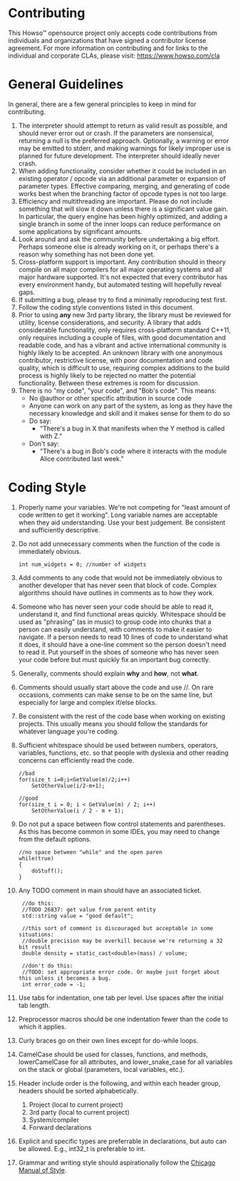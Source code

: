 # Contributing

This Howso&trade; opensource project only accepts code contributions from individuals and organizations that have signed a contributor license agreement. For more information on contributing and for links to the individual and corporate CLAs, please visit: https://www.howso.com/cla

# General Guidelines
In general, there are a few general principles to keep in mind for contributing.

1. The interpreter should attempt to return as valid result as possible, and should never error out or crash. If the parameters are nonsensical, returning a null is the preferred approach. Optionally, a warning or error may be emitted to stderr, and making warnings for likely improper use is planned for future development. The interpreter should ideally never crash.
1. When adding functionality, consider whether it could be included in an existing operator / opcode via an additional parameter or expansion of parameter types. Effective comparing, merging, and generating of code works best when the branching factor of opcode types is not too large.
1. Efficiency and multithreading are important. Please do not include something that will slow it down unless there is a significant value gain. In particular, the query engine has been highly optimized, and adding a single branch in some of the inner loops can reduce performance on some applications by significant amounts.
1. Look around and ask the community before undertaking a big effort. Perhaps someone else is already working on it, or perhaps there's a reason why something has not been done yet.
1. Cross-platform support is important. Any contribution should in theory compile on all major compilers for all major operating systems and all major hardware supported. It's not expected that every contributor has every environment handy, but automated testing will hopefully reveal gaps.
1. If submitting a bug, please try to find a minimally reproducing test first.
1. Follow the coding style conventions listed in this document.
1. Prior to using **any** new 3rd party library, the library must be reviewed for utility, license considerations, and security. A library that adds considerable functionality, only requires cross-platform standard C++11, only requires including a couple of files, with good documentation and readable code, and has a vibrant and active international community is highly likely to be accepted. An unknown library with one anonymous contributor, restrictive license, with poor documentation and code quality, which is difficult to use, requiring complex additions to the build process is highly likely to be rejected no matter the potential functionality. Between these extremes is room for discussion.
1. There is no "my code", "your code", and "Bob's code". This means:
    -   No @author or other specific attribution in source code
    -   Anyone can work on any part of the system, as long as they have the
        necessary knowledge and skill and it makes sense for them to do so
    -   Do say:
        -   "There's a bug in X that manifests when the Y method is called with Z."
    -   Don't say:
        -   "There's a bug in Bob's code where it interacts with the module
            Alice contributed last week."

# Coding Style

1.  Properly name your variables. We're not competing for "least amount
    of code written to get it working". Long variable names are
    acceptable when they aid understanding. Use your best judgement. Be consistent and
    sufficiently descriptive.

1.  Do not add unnecessary comments when the function of the code is
    immediately obvious.

        int num_widgets = 0; //number of widgets

1.  Add comments to any code that would not be immediately obvious to
    another developer that has never seen that block of code.
    Complex algorithms should have outlines in comments as to how they work.

1.  Someone who has never seen your code should be able to read it,
    understand it, and find functional areas quickly. Whitespace should
    be used as "phrasing" (as in music) to group code into chunks that a
    person can easily understand, with comments to make it easier to
    navigate. If a person needs to read 10 lines of code to understand
    what it does, it should have a one-line comment so the person
    doesn't need to read it. Put yourself in the shoes of someone who
    has never seen your code before but must quickly fix an important
    bug correctly.

1.  Generally, comments should explain **why** and **how**, not **what**.

1. Comments should usually start above the code and use //. On rare occasions,
   comments can make sense to be on the same line, but especially for large and complex if/else blocks.

1.  Be consistent with the rest of the code base when working on
    existing projects. This usually means you should follow the
    standards for whatever language you're coding.

1.  Sufficient whitespace should be used between numbers, operators,
    variables, functions, etc. so that people with dyslexia and other reading concerns
    can efficiently read the code.

        //bad
        for(size_t i=0;i<GetValue(m)/2;i++)
            SetOtherValue(i/2-m+1);

        //good
        for(size_t i = 0; i < GetValue(m) / 2; i++)
            SetOtherValue(i / 2 - m + 1);

1.  Do not put a space between flow control statements and parentheses.
    As this has become common in some IDEs, you may need to change from the default options.

        //no space between "while" and the open paren
        while(true)
        {
            doStuff();
        }

1. Any TODO comment in main should have an associated ticket.

        //do this:
        //TODO 26837: get value from parent entity
        std::string value = "good default";

        //this sort of comment is discouraged but acceptable in some situations:
        //double precision may be overkill because we're returning a 32 bit result
        double density = static_cast<double>(mass) / volume;

        //don't do this:
        //TODO: set appropriate error code. Or maybe just forget about this unless it becomes a bug.
        int error_code = -1;

1. Use tabs for indentation, one tab per level. Use spaces after the initial tab length.

1. Preprocessor macros should be one indentation fewer than the code to which it applies.

1. Curly braces go on their own lines except for do-while loops.

1. CamelCase should be used for classes, functions, and methods,
lowerCamelCase for all attributes, and lower\_snake\_case for all
variables on the stack or global (parameters, local variables, etc.).

1. Header include order is the following, and within each header group,
   headers should be sorted alphabetically.
    1. Project (local to current project)
    1. 3rd party (local to current project)
    1. System/compiler
    1. Forward declarations

1. Explicit and specific types are preferrable in declarations, but auto can be allowed. E.g., int32_t is preferable to int.

1. Grammar and writing style should aspirationally follow the [Chicago Manual of Style](https://en.wikipedia.org/wiki/The_Chicago_Manual_of_Style).
